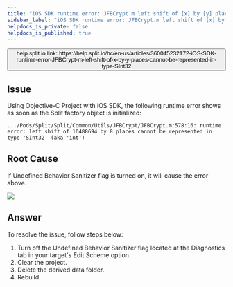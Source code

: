 ```yaml
---
title: "iOS SDK runtime error: JFBCrypt.m left shift of [x] by [y] places cannot be represented in type 'SInt32'"
sidebar_label: "iOS SDK runtime error: JFBCrypt.m left shift of [x] by [y] places cannot be represented in type 'SInt32'"
helpdocs_is_private: false
helpdocs_is_published: true
---
```


<p>
  <button style={{borderRadius:'8px', border:'1px', fontFamily:'Courier New', fontWeight:'800', textAlign:'left'}}> help.split.io link: https://help.split.io/hc/en-us/articles/360045232172-iOS-SDK-runtime-error-JFBCrypt-m-left-shift-of-x-by-y-places-cannot-be-represented-in-type-SInt32 </button>
</p>

## Issue

Using Objective-C Project with iOS SDK, the following runtime error shows as soon as the Split factory object is initialized:

```
.../Pods/Split/Split/Common/Utils/JFBCrypt/JFBCrypt.m:578:16: runtime error: left shift of 16488694 by 8 places cannot be represented in type 'SInt32' (aka 'int')
```

## Root Cause

If Undefined Behavior Sanitizer flag is turned on, it will cause the error above.

![](https://help.split.io/hc/article_attachments/360060917591/Screen_Shot_2020-06-30_at_08.46.33.png)

## Answer

To resolve the issue, follow steps below:

1. Turn off the Undefined Behavior Sanitizer flag located at the Diagnostics tab in your target's Edit Scheme option.
2. Clear the project.
3. Delete the derived data folder.
4. Rebuild.